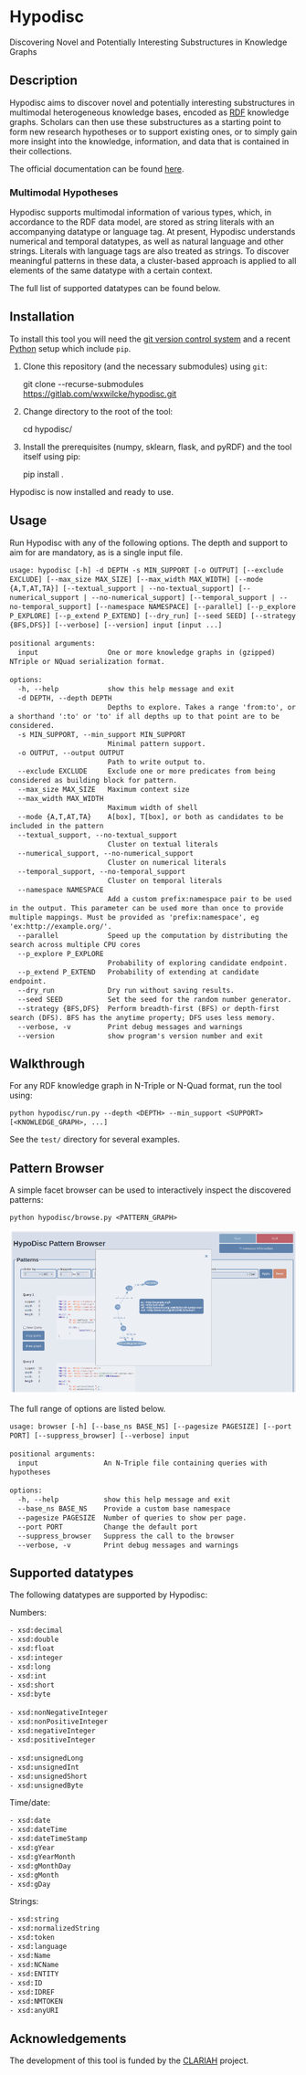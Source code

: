 # Hypodisc

Discovering Novel and Potentially Interesting Substructures in Knowledge Graphs

## Description

Hypodisc aims to discover novel and potentially interesting substructures in multimodal heterogeneous knowledge bases, encoded as [RDF](https://www.w3.org/TR/rdf12-concepts) knowledge graphs. Scholars can then use these substructures as a starting point to form new research hypotheses or to support existing ones, or to simply gain more insight into the knowledge, information, and data that is contained in their collections.

The official documentation can be found [here](https://wxwilcke.gitlab.io/hypodisc/).

### Multimodal Hypotheses

Hypodisc supports multimodal information of various types, which, in accordance to the RDF data model, are stored as string literals with an accompanying datatype or language tag. At present, Hypodisc understands numerical and temporal datatypes, as well as natural language and other strings. Literals with language tags are also treated as strings. To discover meaningful patterns in these data, a cluster-based approach is applied to all elements of the same datatype with a certain context.

The full list of supported datatypes can be found below.

## Installation

To install this tool you will need the [git version control system](https://git-scm.com) and a recent [Python](https://www.python.org) setup which include `pip`.

1) Clone this repository (and the necessary submodules) using `git`:

    git clone --recurse-submodules https://gitlab.com/wxwilcke/hypodisc.git

2) Change directory to the root of the tool:

    cd hypodisc/

3) Install the prerequisites (numpy, sklearn, flask, and pyRDF) and the tool itself using pip:

    pip install .

Hypodisc is now installed and ready to use.

## Usage

Run Hypodisc with any of the following options. The depth and support to aim for are mandatory, as is a single input file.

    usage: hypodisc [-h] -d DEPTH -s MIN_SUPPORT [-o OUTPUT] [--exclude EXCLUDE] [--max_size MAX_SIZE] [--max_width MAX_WIDTH] [--mode {A,T,AT,TA}] [--textual_support | --no-textual_support] [--numerical_support | --no-numerical_support] [--temporal_support | --no-temporal_support] [--namespace NAMESPACE] [--parallel] [--p_explore P_EXPLORE] [--p_extend P_EXTEND] [--dry_run] [--seed SEED] [--strategy {BFS,DFS}] [--verbose] [--version] input [input ...]
    
    positional arguments:
      input                 One or more knowledge graphs in (gzipped) NTriple or NQuad serialization format.
    
    options:
      -h, --help            show this help message and exit
      -d DEPTH, --depth DEPTH
                            Depths to explore. Takes a range 'from:to', or a shorthand ':to' or 'to' if all depths up to that point are to be considered.
      -s MIN_SUPPORT, --min_support MIN_SUPPORT
                            Minimal pattern support.
      -o OUTPUT, --output OUTPUT
                            Path to write output to.
      --exclude EXCLUDE     Exclude one or more predicates from being considered as building block for pattern.
      --max_size MAX_SIZE   Maximum context size
      --max_width MAX_WIDTH
                            Maximum width of shell
      --mode {A,T,AT,TA}    A[box], T[box], or both as candidates to be included in the pattern
      --textual_support, --no-textual_support
                            Cluster on textual literals
      --numerical_support, --no-numerical_support
                            Cluster on numerical literals
      --temporal_support, --no-temporal_support
                            Cluster on temporal literals
      --namespace NAMESPACE
                            Add a custom prefix:namespace pair to be used in the output. This parameter can be used more than once to provide multiple mappings. Must be provided as 'prefix:namespace', eg 'ex:http://example.org/'.
      --parallel            Speed up the computation by distributing the search across multiple CPU cores
      --p_explore P_EXPLORE
                            Probability of exploring candidate endpoint.
      --p_extend P_EXTEND   Probability of extending at candidate endpoint.
      --dry_run             Dry run without saving results.
      --seed SEED           Set the seed for the random number generator.
      --strategy {BFS,DFS}  Perform breadth-first (BFS) or depth-first search (DFS). BFS has the anytime property; DFS uses less memory.
      --verbose, -v         Print debug messages and warnings
      --version             show program's version number and exit

## Walkthrough

For any RDF knowledge graph in N-Triple or N-Quad format, run the tool using:

    python hypodisc/run.py --depth <DEPTH> --min_support <SUPPORT>  [<KNOWLEDGE_GRAPH>, ...]  

See the `test/` directory for several examples.

## Pattern Browser

A simple facet browser can be used to interactively inspect the discovered patterns:

    python hypodisc/browse.py <PATTERN_GRAPH>

![Screenshot of Hypodisc Pattern Browser](tests/browser.png?raw=true "Hypodisc Pattern Browser")

The full range of options are listed below. 

    usage: browser [-h] [--base_ns BASE_NS] [--pagesize PAGESIZE] [--port PORT] [--suppress_browser] [--verbose] input
    
    positional arguments:
      input                An N-Triple file containing queries with hypotheses
    
    options:
      -h, --help           show this help message and exit
      --base_ns BASE_NS    Provide a custom base namespace
      --pagesize PAGESIZE  Number of queries to show per page.
      --port PORT          Change the default port
      --suppress_browser   Suppress the call to the browser
      --verbose, -v        Print debug messages and warnings

## Supported datatypes

The following datatypes are supported by Hypodisc:

Numbers:

```
- xsd:decimal
- xsd:double
- xsd:float
- xsd:integer
- xsd:long
- xsd:int
- xsd:short
- xsd:byte

- xsd:nonNegativeInteger
- xsd:nonPositiveInteger
- xsd:negativeInteger
- xsd:positiveInteger

- xsd:unsignedLong
- xsd:unsignedInt
- xsd:unsignedShort
- xsd:unsignedByte
```

Time/date:

```
- xsd:date
- xsd:dateTime
- xsd:dateTimeStamp
- xsd:gYear
- xsd:gYearMonth
- xsd:gMonthDay
- xsd:gMonth
- xsd:gDay
```

Strings:

```
- xsd:string
- xsd:normalizedString
- xsd:token
- xsd:language
- xsd:Name
- xsd:NCName
- xsd:ENTITY
- xsd:ID
- xsd:IDREF
- xsd:NMTOKEN
- xsd:anyURI
```

## Acknowledgements

The development of this tool is funded by the [CLARIAH](https://www.clariah.nl) project.
